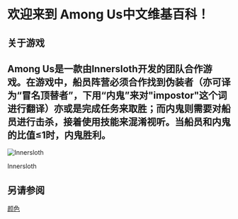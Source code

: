 # 欢迎来到 Among Us中文维基百科！
## 关于游戏
 Among Us是一款由Innersloth开发的团队合作游戏。在游戏中，船员阵营必须合作找到伪装者（亦可译为“冒名顶替者”，下用“内鬼”来对"impostor"这个词进行翻译）亦或是完成任务来取胜；而内鬼则需要对船员进行击杀，接着使用技能来混淆视听。当船员和内鬼的比值≤1时，内鬼胜利。
-----------------
![Innersloth](https://www.innersloth.com/wp-content/uploads/2021/07/SURPRISESLOTH.png)

Innersloth
## 另请参阅
[颜色](https://github.com/JieGeLovesDengDuaLang/AmongUs-cn-wiki/blob/main/color/main.md)
